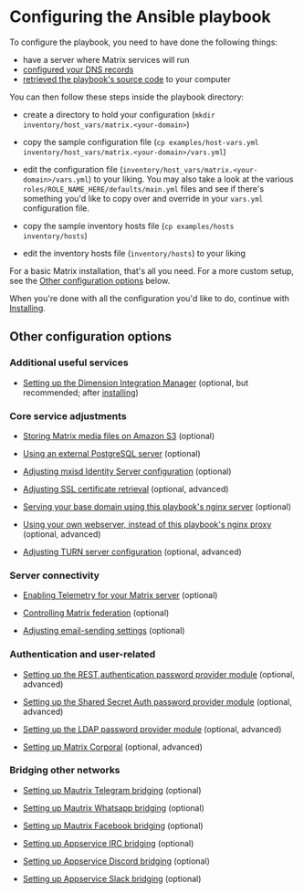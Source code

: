 # Configuring the Ansible playbook

To configure the playbook, you need to have done the following things:

- have a server where Matrix services will run
- [configured your DNS records](configuring-dns.md)
- [retrieved the playbook's source code](getting-the-playbook.md) to your computer

You can then follow these steps inside the playbook directory:

- create a directory to hold your configuration (`mkdir inventory/host_vars/matrix.<your-domain>`)

- copy the sample configuration file (`cp examples/host-vars.yml inventory/host_vars/matrix.<your-domain>/vars.yml`)

- edit the configuration file (`inventory/host_vars/matrix.<your-domain>/vars.yml`) to your liking. You may also take a look at the various `roles/ROLE_NAME_HERE/defaults/main.yml` files and see if there's something you'd like to copy over and override in your `vars.yml` configuration file.

- copy the sample inventory hosts file (`cp examples/hosts inventory/hosts`)

- edit the inventory hosts file (`inventory/hosts`) to your liking


For a basic Matrix installation, that's all you need.
For a more custom setup, see the [Other configuration options](#other-configuration-options) below.

When you're done with all the configuration you'd like to do, continue with [Installing](installing.md).


## Other configuration options

### Additional useful services

- [Setting up the Dimension Integration Manager](configuring-playbook-dimension.md) (optional, but recommended; after [installing](installing.md))


### Core service adjustments

- [Storing Matrix media files on Amazon S3](configuring-playbook-s3.md) (optional)

- [Using an external PostgreSQL server](configuring-playbook-external-postgres.md) (optional)

- [Adjusting mxisd Identity Server configuration](configuring-playbook-mxisd.md) (optional)

- [Adjusting SSL certificate retrieval](configuring-playbook-ssl-certificates.md) (optional, advanced)

- [Serving your base domain using this playbook's nginx server](configuring-playbook-base-domain-serving.md) (optional)

- [Using your own webserver, instead of this playbook's nginx proxy](configuring-playbook-own-webserver.md) (optional, advanced)

- [Adjusting TURN server configuration](configuring-playbook-turn.md) (optional, advanced)


### Server connectivity

- [Enabling Telemetry for your Matrix server](configuring-playbook-telemetry.md) (optional)

- [Controlling Matrix federation](configuring-playbook-federation.md) (optional)

- [Adjusting email-sending settings](configuring-playbook-email.md) (optional)


### Authentication and user-related

- [Setting up the REST authentication password provider module](configuring-playbook-rest-auth.md) (optional, advanced)

- [Setting up the Shared Secret Auth password provider module](configuring-playbook-shared-secret-auth.md) (optional, advanced)

- [Setting up the LDAP password provider module](configuring-playbook-ldap-auth.md) (optional, advanced)

- [Setting up Matrix Corporal](configuring-playbook-matrix-corporal.md) (optional, advanced)


### Bridging other networks

- [Setting up Mautrix Telegram bridging](configuring-playbook-bridge-mautrix-telegram.md) (optional)

- [Setting up Mautrix Whatsapp bridging](configuring-playbook-bridge-mautrix-whatsapp.md) (optional)

- [Setting up Mautrix Facebook bridging](configuring-playbook-bridge-mautrix-facebook.md) (optional)

- [Setting up Appservice IRC bridging](configuring-playbook-bridge-appservice-irc.md) (optional)

- [Setting up Appservice Discord bridging](configuring-playbook-bridge-appservice-discord.md) (optional)

- [Setting up Appservice Slack bridging](configuring-playbook-bridge-appservice-slack.md) (optional)
